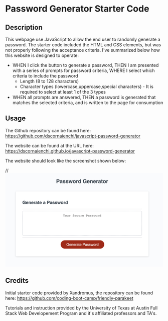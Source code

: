 # Password Generator Starter Code

## Description

This webpage use JavaScript to allow the end user to randomly generate a password. The starter code included the HTML and CSS elements, but was not properly following the acceptance criteria. I've summarized below how this website is designed to operate: 


* WHEN I click the button to generate a password, THEN I am presented with a series of prompts for password criteria, WHERE I select which criteria to include the password 
    * Length (8 to 128 characters)
    * Character types (lowercase,uppercase,special characters) - It is required to select at least 1 of the 3 types
* WHEN all prompts are answered, THEN a password is generated that matches the selected criteria, and is written to the page for consumption

## Usage

The Github repository can be found here: https://github.com/dscornaienchi/javascript-password-generator 

The website can be found at the URL here: https://dscornaienchi.github.io/javascript-password-generator 

The website should look like the screenshot shown below:

//![alt text](./assets/images/Javascript-site-screenshot.jpg)

## Credits

Initial starter code provided by Xandromus, the repository can be found here: https://github.com/coding-boot-camp/friendly-parakeet

Tutorials and instruction provided by the University of Texas at Austin Full Stack Web Developement Program and it's affiliated professors and TA's. 